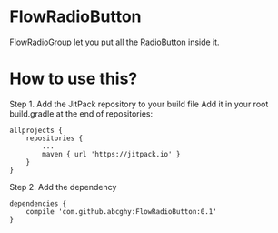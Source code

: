 # FlowRadioButton
FlowRadioGroup let you put all the RadioButton inside it.

# How to use this?

Step 1. Add the JitPack repository to your build file
Add it in your root build.gradle at the end of repositories:

```
allprojects {
    repositories {
        ...
        maven { url 'https://jitpack.io' }
    }
}
```
Step 2. Add the dependency
```
dependencies {
    compile 'com.github.abcghy:FlowRadioButton:0.1'
}
```